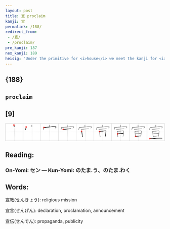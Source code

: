 ```yaml
---
layout: post
title: 宣 proclaim
kanji: 宣
permalink: /188/
redirect_from:
 - /宣/
 - /proclaim/
pre_kanji: 187
nex_kanji: 189
heisig: "Under the primitive for <i>house</i> we meet the kanji for <i>span</i>. Think of the key word in its religious sense of missionary preaching: "<b>proclaiming</b> the good news to all nations" and "shouting it from the <i>housetops</i>." That should be enough to help you remember this simple kanji, used in fact both for traditional missionary work as well as for one of its contemporary replacements: advertising."
---
```


## {188}

## `proclaim`

## [9]

<div class="stroke"><img src="../images/E5AEA3.png" /></div>

## Reading:

### On-Yomi: セン &mdash; Kun-Yomi: のたま.う、のたま.わく

## Words:

宣教(せんきょう): religious mission

宣言(せんげん): declaration, proclamation, announcement

宣伝(せんでん): propaganda, publicity
